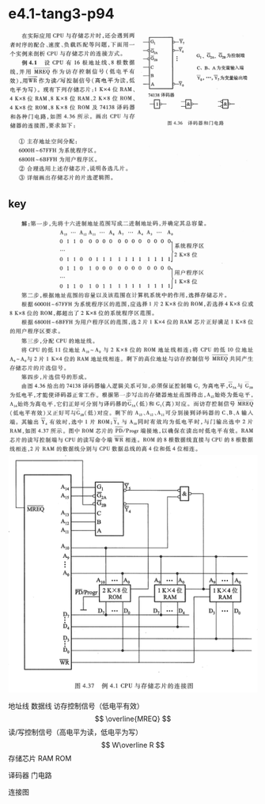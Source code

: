
# e4.1-tang3-p94

![](assets/e4.1-tang3-p94-1.png)

![](assets/e4.1-tang3-p94-2.png)


## key

![](assets/e4.1-tang3-p94-key1.png)
![](assets/e4.1-tang3-p94-key2.png)
![](assets/p4.37-tang3-p96.png)



地址线
数据线
访存控制信号（低电平有效）
$$
\overline{MREQ}
$$
读/写控制信号（高电平为读，低电平为写）
$$
W\overline R
$$
存储芯片
RAM
ROM

译码器
门电路

连接图

